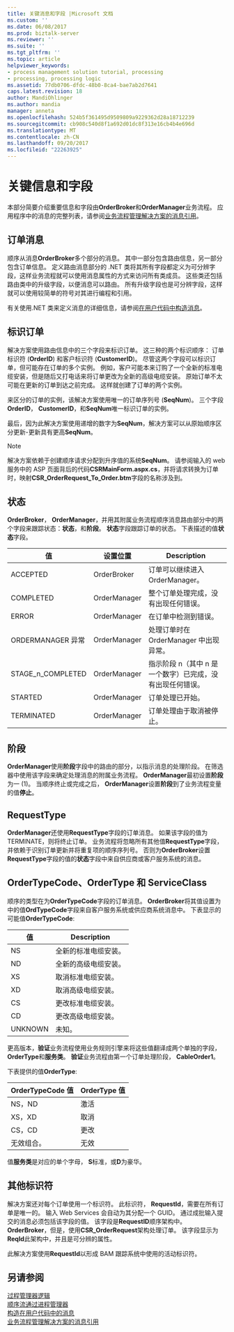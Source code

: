 ```yaml
---
title: 关键消息和字段 |Microsoft 文档
ms.custom: ''
ms.date: 06/08/2017
ms.prod: biztalk-server
ms.reviewer: ''
ms.suite: ''
ms.tgt_pltfrm: ''
ms.topic: article
helpviewer_keywords:
- process management solution tutorial, processing
- processing, processing logic
ms.assetid: 77db0706-dfdc-48b0-8ca4-bae7ab2d7641
caps.latest.revision: 18
author: MandiOhlinger
ms.author: mandia
manager: anneta
ms.openlocfilehash: 524b5f361495d9509809a9229362d28a18712239
ms.sourcegitcommit: cb908c540d8f1a692d01dc8f313e16cb4b4e696d
ms.translationtype: MT
ms.contentlocale: zh-CN
ms.lasthandoff: 09/20/2017
ms.locfileid: "22263925"
---
```

# <a name="key-messages-and-fields"></a>关键信息和字段
本部分简要介绍重要信息和字段由**OrderBroker**和**OrderManager**业务流程。 应用程序中的消息的完整列表，请参阅[业务流程管理解决方案的消息引用](../core/message-reference-for-the-business-process-management-solution.md)。  
  
## <a name="order-messages"></a>订单消息  
 顺序从消息**OrderBroker**多个部分的消息。 其中一部分包含路由信息，另一部分包含订单信息。 定义路由消息部分的 .NET 类将其所有字段都定义为可分辨字段，这样业务流程就可以使用消息属性的方式来访问所有类成员。 这些类还包括路由类中的升级字段，以便消息可以路由。 所有升级字段也是可分辨字段，这样就可以使用较简单的符号对其进行编程和引用。  
  
 有关使用.NET 类来定义消息的详细信息，请参阅[在用户代码中构造消息](../core/constructing-messages-in-user-code.md)。  
  
## <a name="identifying-orders"></a>标识订单  
 解决方案使用路由信息中的三个字段来标识订单。 这三种的两个标识顺序： 订单标识符 (**OrderID**) 和客户标识符 (**CustomerID**)。 尽管这两个字段可以标识订单，但可能存在订单的多个实例。 例如，客户可能本来订购了一个全新的标准电缆安装，但是随后又打电话来将订单更改为全新的高级电缆安装。 原始订单不太可能在更新的订单到达之前完成。 这样就创建了订单的两个实例。  
  
 来区分的订单的实例，该解决方案使用唯一的订单序列号 (**SeqNum**)。 三个字段**OrderID**， **CustomerID**，和**SeqNum**唯一标识订单的实例。  
  
 最后，因为此解决方案使用递增的数字为**SeqNum**，解决方案可以从原始顺序区分更新-更新具有更高**SeqNum**。  
  
> [!NOTE]
>  解决方案依赖于创建顺序请求分配到升序值的系统**SeqNum**。 请参阅输入的 web 服务中的 ASP 页面背后的代码**CSRMainForm.aspx.cs**，并将请求转换为订单时，映射**CSR_OrderRequest_To_Order.btm**字段的名称涉及到。  
  
## <a name="status"></a>状态  
 **OrderBroker**， **OrderManager**，并用其附属业务流程顺序消息路由部分中的两个字段来跟踪状态：**状态**，和**阶段**。 **状态**字段跟踪订单的状态。 下表描述的值**状态**字段。  
  
|值|设置位置|Description|  
|-----------|---------------|-----------------|  
|ACCEPTED|OrderBroker|订单可以继续进入 OrderManager。|  
|COMPLETED|OrderManager|整个订单处理完成，没有出现任何错误。|  
|ERROR|OrderManager|在订单中检测到错误。|  
|ORDERMANAGER 异常|OrderManager|处理订单时在 OrderManager 中出现异常。|  
|STAGE_n_COMPLETED|OrderManager|指示阶段 n（其中 n 是一个数字）已完成，没有出现任何错误。|  
|STARTED|OrderManager|订单处理已开始。|  
|TERMINATED|OrderManager|订单处理由于取消被停止。|  
  
## <a name="stage"></a>阶段  
 **OrderManager**使用**阶段**字段中的路由的部分，以指示消息的处理阶段。 在筛选器中使用该字段来确定处理消息的附属业务流程。 **OrderManager**最初设置**阶段**为一 (1)。 当顺序终止或完成之后， **OrderManager**设置**阶段**到了业务流程变量的值**停止**。  
  
## <a name="requesttype"></a>RequestType  
 **OrderManager**还使用**RequestType**字段的订单消息。 如果该字段的值为 TERMINATE，则将终止订单。 业务流程将忽略所有其他值**RequestType**字段，并依赖于识别订单更新并将重复项的顺序序列号。 否则为**OrderBroker**设置**RequestType**字段的值的**状态**字段中来自供应商或客户服务系统的消息。  
  
## <a name="ordertypecode-ordertype-and-serviceclass"></a>OrderTypeCode、OrderType 和 ServiceClass  
 顺序的类型在为**OrderTypeCode**字段的订单消息。 **OrderBroker**将其值设置为中的值**OrdTypeCode**字段来自客户服务系统或供应商系统消息中。 下表显示的可能值**OrderTypeCode**:  
  
|值|Description|  
|-----------|-----------------|  
|NS|全新的标准电缆安装。|  
|ND|全新的高级电缆安装。|  
|XS|取消标准电缆安装。|  
|XD|取消高级电缆安装。|  
|CS|更改标准电缆安装。|  
|CD|更改高级电缆安装。|  
|UNKNOWN|未知。|  
  
 更高版本，**验证**业务流程使用业务规则引擎来将这些值翻译成两个单独的字段， **OrderType**和**服务类**。 **验证**业务流程由第一个订单处理阶段， **CableOrder1**。  
  
 下表提供的值**OrderType**:  
  
|OrderTypeCode 值|OrderType 值|  
|--------------------------|---------------------|  
|NS，ND|激活|  
|XS，XD|取消|  
|CS，CD|更改|  
|无效组合。|无效|  
  
 值**服务类**是对应的单个字母， **S**标准，或**D**为豪华。  
  
## <a name="additional-identifiers"></a>其他标识符  
 解决方案还对每个订单使用一个标识符。 此标识符， **RequestId**，需要在所有订单是唯一的。 输入 Web Services 会自动为其分配一个 GUID。 通过成批输入提交的消息必须包括该字段的值。 该字段是**RequestID**顺序架构中。 **OrderBroker**，但是，使用**CSR_OrderRequest**架构处理订单。 该字段显示为**ReqId**此架构中，并且是可分辨的属性。  
  
 此解决方案使用**RequestId**以形成 BAM 跟踪系统中使用的活动标识符。  
  
## <a name="see-also"></a>另请参阅  
 [过程管理器逻辑](../core/process-manager-logic.md)   
 [顺序流通过进程管理器](../core/order-flow-through-the-process-manager.md)   
 [构造在用户代码中的消息](../core/constructing-messages-in-user-code.md)   
 [业务流程管理解决方案的消息引用](../core/message-reference-for-the-business-process-management-solution.md)